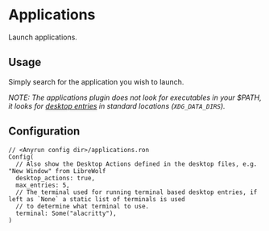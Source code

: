 # Applications

Launch applications.

## Usage

Simply search for the application you wish to launch.

*NOTE: The applications plugin does not look for executables in your $PATH, it looks for [desktop entries](https://specifications.freedesktop.org/desktop-entry-spec/desktop-entry-spec-latest.html) in standard locations (`XDG_DATA_DIRS`).*

## Configuration

```ron
// <Anyrun config dir>/applications.ron
Config(
  // Also show the Desktop Actions defined in the desktop files, e.g. "New Window" from LibreWolf
  desktop_actions: true,
  max_entries: 5, 
  // The terminal used for running terminal based desktop entries, if left as `None` a static list of terminals is used
  // to determine what terminal to use.
  terminal: Some("alacritty"),
)
```